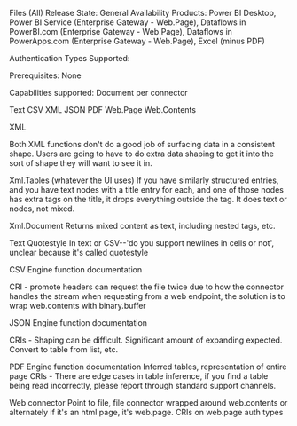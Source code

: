 Files (All)
Release State: General Availability
Products: Power BI Desktop, Power BI Service (Enterprise Gateway - Web.Page), Dataflows in PowerBI.com (Enterprise Gateway - Web.Page), Dataflows in PowerApps.com (Enterprise Gateway - Web.Page), Excel (minus PDF)

Authentication Types Supported:

Prerequisites: None

Capabilities supported:
Document per connector

Text
CSV
XML
JSON
PDF
Web.Page
Web.Contents

XML

Both XML functions don't do a good job of surfacing data in a consistent shape. Users are going to have to do extra data shaping to get it into the sort of shape they will want to see it in.

Xml.Tables (whatever the UI uses)
If you have similarly structured entries, and you have text nodes with a title entry for each, and one of those nodes has extra tags on the title, it drops everything outside the tag. It does text or nodes, not mixed.

Xml.Document
Returns mixed content as text, including nested tags, etc.

Text
Quotestyle
In text or CSV--'do you support newlines in cells or not', unclear because it's called quotestyle

CSV
Engine function documentation

CRI - promote headers can request the file twice due to how the connector handles the stream when requesting from a web endpoint, the solution is to wrap web.contents with binary.buffer

JSON
Engine function documentation

CRIs - Shaping can be difficult. Significant amount of expanding expected. Convert to table from list, etc.

PDF
Engine function documentation
Inferred tables, representation of entire page
CRIs - There are edge cases in table inference, if you find a table being read incorrectly, please report through standard support channels.

Web connector
Point to file, file connector wrapped around web.contents or alternately if it's an html page, it's web.page.
CRIs on web.page auth types

